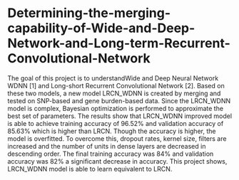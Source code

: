 # Determining-the-merging-capability-of-Wide-and-Deep-Network-and-Long-term-Recurrent-Convolutional-Network

The goal of this project is to understandWide and Deep Neural Network WDNN [1]
and Long-short Recurrent Convolutional Network [2]. Based on these two models,
a new model LRCN_WDNN is created by merging and tested on SNP-based and
gene burden-based data. Since the LRCN_WDNN model is complex, Bayesian
optimization is performed to approximate the best set of parameters. The results
show that LRCN_WDNN improved model is able to achieve training accuracy of
96.52% and validation accuracy of 85.63% which is higher than LRCN. Though the
accuracy is higher, the model is overfitted. To overcome this, dropout rates, kernel
size, filters are increased and the number of units in dense layers are decreased in
descending order. The final training accuracy was 84% and validation accuracy
was 82% a significant decrease in accuracy. This project shows, LRCN_WDNN
model is able to learn equivalent to LRCN.

